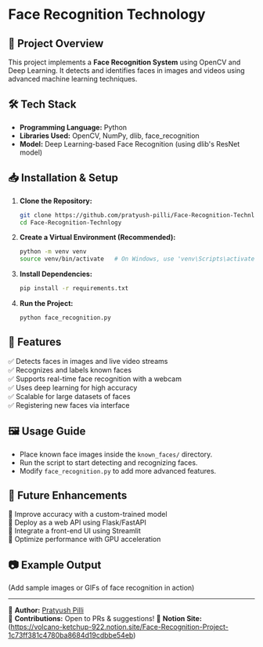 # Face Recognition Technology

## 🚀 Project Overview
This project implements a **Face Recognition System** using OpenCV and Deep Learning. It detects and identifies faces in images and videos using advanced machine learning techniques.

## 🛠️ Tech Stack
- **Programming Language:** Python
- **Libraries Used:** OpenCV, NumPy, dlib, face_recognition
- **Model:** Deep Learning-based Face Recognition (using dlib's ResNet model)

## 📥 Installation & Setup

1. **Clone the Repository:**
   ```sh
   git clone https://github.com/pratyush-pilli/Face-Recognition-Technlogy.git
   cd Face-Recognition-Technlogy
   ```

2. **Create a Virtual Environment (Recommended):**
   ```sh
   python -m venv venv
   source venv/bin/activate   # On Windows, use 'venv\Scripts\activate'
   ```

3. **Install Dependencies:**
   ```sh
   pip install -r requirements.txt
   ```

4. **Run the Project:**
   ```sh
   python face_recognition.py
   ```

## 📌 Features
✅ Detects faces in images and live video streams  
✅ Recognizes and labels known faces  
✅ Supports real-time face recognition with a webcam  
✅ Uses deep learning for high accuracy  
✅ Scalable for large datasets of faces  
✅ Registering new faces via interface

## 🖼️ Usage Guide
- Place known face images inside the `known_faces/` directory.
- Run the script to start detecting and recognizing faces.
- Modify `face_recognition.py` to add more advanced features.

## 🚀 Future Enhancements
🔹 Improve accuracy with a custom-trained model  
🔹 Deploy as a web API using Flask/FastAPI  
🔹 Integrate a front-end UI using Streamlit  
🔹 Optimize performance with GPU acceleration  

## 📷 Example Output
(Add sample images or GIFs of face recognition in action)

---

🔗 **Author:** [Pratyush Pilli](https://github.com/pratyush-pilli)  
📌 **Contributions:** Open to PRs & suggestions!
📝 **Notion Site:** (https://volcano-ketchup-922.notion.site/Face-Recognition-Project-1c73ff381c4780ba8684d19cdbbe54eb)

